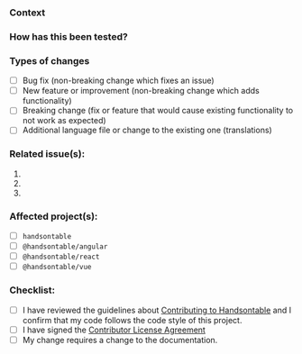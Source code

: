 ### Context
<!--- Why is this change required? What problem does it solve? -->

### How has this been tested?
<!--- Please describe in detail how you tested your changes (doesn't apply to translations). -->

### Types of changes
<!--- What types of changes does your code introduce? Put an `x` in all the boxes that apply: -->
- [ ] Bug fix (non-breaking change which fixes an issue)
- [ ] New feature or improvement (non-breaking change which adds functionality)
- [ ] Breaking change (fix or feature that would cause existing functionality to not work as expected)
- [ ] Additional language file or change to the existing one (translations)

### Related issue(s):
1.
2.
3.

### Affected project(s):
- [ ] `handsontable`
- [ ] `@handsontable/angular`
- [ ] `@handsontable/react`
- [ ] `@handsontable/vue`

### Checklist:
<!--- Go over all the following points, and put an `x` in all the boxes that apply. -->
<!--- If you're unsure about any of these, don't hesitate to ask. We're here to help! -->
- [ ] I have reviewed the guidelines about [Contributing to Handsontable](https://github.com/handsontable/handsontable/blob/master/CONTRIBUTING.md) and I confirm that my code follows the code style of this project.
- [ ] I have signed the [Contributor License Agreement](https://docs.google.com/forms/d/e/1FAIpQLScpMq4swMelvw3-onxC8Jl29m0fVp5hpf7d1yQVklqVjGjWGA/viewform?c=0&w=1)
- [ ] My change requires a change to the documentation.
